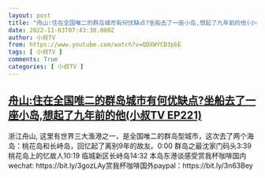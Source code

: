 ```yaml
---
layout: post
title: "舟山:住在全国唯二的群岛城市有何优缺点?坐船去了一座小岛,想起了九年前的他(小叔TV EP221)"
date: 2022-11-03T07:43:30.000Z
author: 小叔TV
from: https://www.youtube.com/watch?v=QDXWYCD3pbE
tags: [ 小叔TV ]
comments: True
categories: [ 小叔TV ]
---
```

<!--1667461410000-->
[舟山:住在全国唯二的群岛城市有何优缺点?坐船去了一座小岛,想起了九年前的他(小叔TV EP221)](https://www.youtube.com/watch?v=QDXWYCD3pbE)
------

<div>
浙江舟山, 这里有世界三大渔港之一，是全国唯二的群岛型城市，这次去了两个海岛：桃花岛和长峙岛，回忆起了离别9年的故友。0:00 群岛之最沈家门码头3:39 桃花岛上的忆故人10:19 临城新区长峙岛14:32 本岛东港谈感受赏我杯咖啡国内wechat: https://bit.ly/3gozLAy赏我杯咖啡国外paypal：https://bit.ly/3n63Bey
</div>
